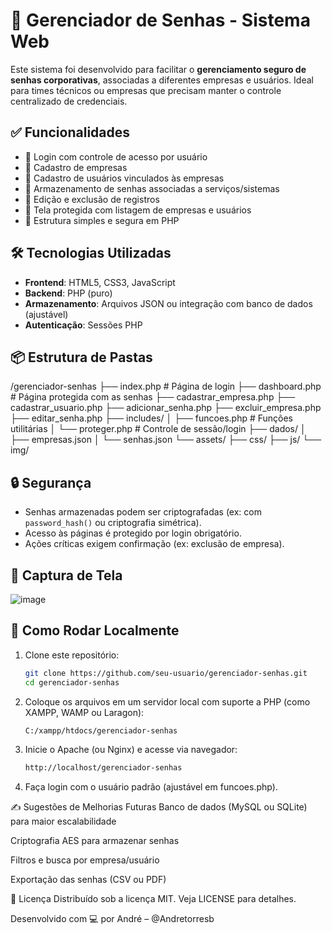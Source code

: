 # 🔐 Gerenciador de Senhas - Sistema Web

Este sistema foi desenvolvido para facilitar o **gerenciamento seguro de senhas corporativas**, associadas a diferentes empresas e usuários. Ideal para times técnicos ou empresas que precisam manter o controle centralizado de credenciais.

## ✅ Funcionalidades

- 🔐 Login com controle de acesso por usuário
- 🏢 Cadastro de empresas
- 👤 Cadastro de usuários vinculados às empresas
- 🔑 Armazenamento de senhas associadas a serviços/sistemas
- 📝 Edição e exclusão de registros
- 🔎 Tela protegida com listagem de empresas e usuários
- 🧩 Estrutura simples e segura em PHP

## 🛠 Tecnologias Utilizadas

- **Frontend**: HTML5, CSS3, JavaScript
- **Backend**: PHP (puro)
- **Armazenamento**: Arquivos JSON ou integração com banco de dados (ajustável)
- **Autenticação**: Sessões PHP

## 📦 Estrutura de Pastas

/gerenciador-senhas
├── index.php # Página de login
├── dashboard.php # Página protegida com as senhas
├── cadastrar_empresa.php
├── cadastrar_usuario.php
├── adicionar_senha.php
├── excluir_empresa.php
├── editar_senha.php
├── includes/
│ ├── funcoes.php # Funções utilitárias
│ └── proteger.php # Controle de sessão/login
├── dados/
│ ├── empresas.json
│ └── senhas.json
└── assets/
├── css/
├── js/
└── img/


## 🔒 Segurança

- Senhas armazenadas podem ser criptografadas (ex: com `password_hash()` ou criptografia simétrica).
- Acesso às páginas é protegido por login obrigatório.
- Ações críticas exigem confirmação (ex: exclusão de empresa).

## 📸 Captura de Tela

![image](https://github.com/user-attachments/assets/c1fbc033-95bf-4a13-955d-cabd1141fec0)


## 🚀 Como Rodar Localmente

1. Clone este repositório:
   ```bash
   git clone https://github.com/seu-usuario/gerenciador-senhas.git
   cd gerenciador-senhas

2. Coloque os arquivos em um servidor local com suporte a PHP (como XAMPP, WAMP ou Laragon):
   ```bash
   C:/xampp/htdocs/gerenciador-senhas

3. Inicie o Apache (ou Nginx) e acesse via navegador:
   ```bash
   http://localhost/gerenciador-senhas

4. Faça login com o usuário padrão (ajustável em funcoes.php).

✍️ Sugestões de Melhorias Futuras
Banco de dados (MySQL ou SQLite) para maior escalabilidade

Criptografia AES para armazenar senhas

Filtros e busca por empresa/usuário

Exportação das senhas (CSV ou PDF)

📄 Licença
Distribuído sob a licença MIT. Veja LICENSE para detalhes.

Desenvolvido com 💻 por André – @Andretorresb
